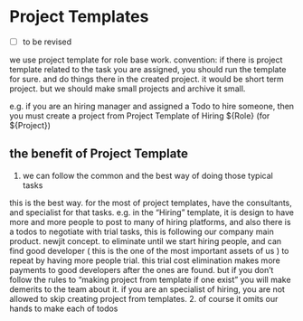 # Project Templates

- [ ] to be revised
 
we use project template for role base work. 
convention: if there is project template related to the task you are assigned, you should run the template  for sure. and do things there in the created project. it would be short term project. but we should make small projects and archive it small.

e.g. if you are an hiring manager and assigned a Todo to hire someone, then you must create a project from Project Template of Hiring ${Role} (for ${Project}) 

## the benefit of Project Template
1. we can follow the common and the best way of doing those typical tasks

this is the best way. for the most of project templates, have the consultants, and specialist for that tasks. 
e.g. in the “Hiring” template, it is design to have more and more people to post to many of hiring platforms, and also there is a todos to negotiate with trial tasks, this is following our company main product. newjit concept. to eliminate until we start hiring people, and can find good developer ( this is the one of the most important assets of us ) to repeat by having more people trial. this trial cost elimination makes more payments to good developers after the ones are  found. but if you don’t follow the rules to “making project from template if one exist” you will make demerits to the team about it. if you are an specialist of hiring, you are not allowed to skip creating project from templates. 
2. of course it omits our hands to make each of todos

